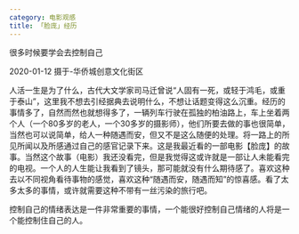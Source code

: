 ```yaml
---
category: 电影观感
title: 「脸庞」经历
---
```


很多时候要学会去控制自己

<!-- more -->

2020-01-12 摄于-华侨城创意文化街区

人活一生是为了什么，古代大文学家司马迁曾说“人固有一死，或轻于鸿毛，或重于泰山”，这里我不想去引经据典去说明什么，不想让话题变得这么沉重。经历的事情多了，自然而然也就想得多了，一辆列车行驶在孤独的柏油路上，车上坐着两个人（一个80多岁的老人，一个30多岁的摄影师），他们所要去做的事也很简单，当然也可以说简单，给人一种随遇而安，但又不是这么随便的处理。将一路上的所见所闻以及所感通过自己的感官记录下来。这是我最近看的一部电影【脸庞】的故事。当然这个故事（电影）我还没看完，但是我觉得这或许就是一部让人未能看完的电视。一个人的人生能让我看到了镜头，那可能就没有什么期待感了。喜欢这种去以不同视角看待事物的感觉，喜欢这种“随遇而安，随遇而知”的惊喜感。看了太多太多的事情，或许就需要这种不带有一丝污染的旅行吧。

控制自己的情绪表达是一件非常重要的事情，一个能很好控制自己情绪的人将是一个能控制住自己的人。